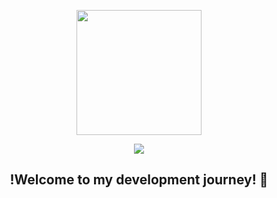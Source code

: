 <p align="center">
  <img src="https://github.com/user-attachments/assets/1c859492-3608-4f56-ae51-617299fddee0" width="200"/>
</p>
<div align="center">
 <img src="https://visitor-badge.laobi.icu/badge?page_id=MariChica06.MariChica06"/>
</div>
<h2 align="center"> !Welcome to my development journey! 🚀 </h2>




